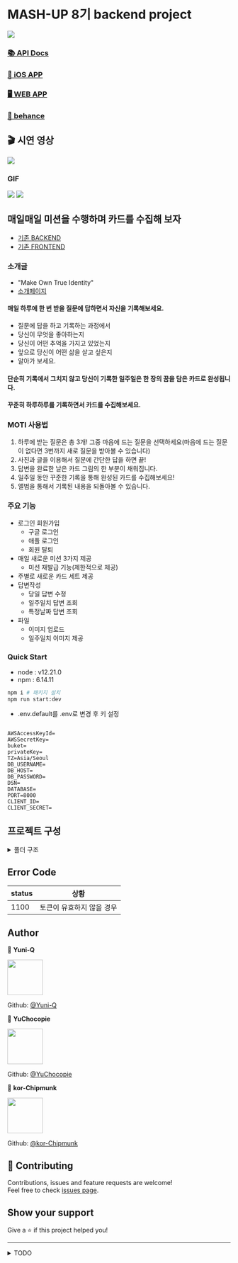 
# MASH-UP 8기 backend project

<p>
  <img src="https://img.shields.io/badge/version-2.0.0-blue.svg?cacheSeconds=2592000" />
</p>

<h3> <a href="https://moti.company/apiDocs/" target="_blank">📚  API Docs</a></h3>


<h3> <a href="https://apps.apple.com/kr/app/moti/id1496912171" target="_blank">📱 iOS APP</a></h3>

<h3> <a href="https://moti.company/" target="_blank">🖥 WEB APP</a></h3>


<h3> <a href="https://www.behance.net/gallery/102667213/MOTI-Make-Own-True-Identity" target="_blank">🎨 behance</a></h3>


## 🎬 시연 영상


<a href="https://www.youtube.com/watch?v=m91rLvwMmXo" target="_black"><img src="https://img.youtube.com/vi/m91rLvwMmXo/0.jpg"></a>

### GIF

<img src="https://moti.company/moti-1.gif">
<img src="https://moti.company/moti-2.gif">


## 매일매일 미션을 수행하며 카드를 수집해 보자

- <a href="https://github.com/mash-up-kr/ahobsu-node-backend" target="_black">기존 BACKEND</a>
- <a href="https://github.com/yuni-q/moti" target="_black">기존 FRONTEND</a>

### 소개글

- "Make Own True Identity"
- <a href="https://his-0203.github.io/" target="_blank">소개페이지</a>

#### 매일 하루에 한 번 받을 질문에 답하면서 자신을 기록해보세요.

- 질문에 답을 하고 기록하는 과정에서
- 당신이 무엇을 좋아하는지
- 당신이 어떤 추억을 가지고 있었는지
- 앞으로 당신이 어떤 삶을 살고 싶은지
- 알아가 보세요.

#### 단순히 기록에서 그치지 않고 당신이 기록한 일주일은 한 장의 꿈을 담은 카드로 완성됩니다.

#### 꾸준히 하루하루를 기록하면서 카드를 수집해보세요.

### MOTI 사용법

1. 하루에 받는 질문은 총 3개! 그중 마음에 드는 질문을 선택하세요(마음에 드는 질문이 없다면 3번까지 새로 질문을 받아볼 수 있습니다)
2. 사진과 글을 이용해서 질문에 간단한 답을 하면 끝!
3. 답변을 완료한 날은 카드 그림의 한 부분이 채워집니다.
4. 일주일 동안 꾸준한 기록을 통해 완성된 카드를 수집해보세요!
5. 앨범을 통해서 기록된 내용을 되돌아볼 수 있습니다.

### 주요 기능

- 로그인 회원가입
  - 구글 로그인
  - 애플 로그인
  - 회원 탈퇴
- 매일 새로운 미션 3가지 제공
  - 미션 재발급 기능(제한적으로 제공)
- 주별로 새로운 카드 세트 제공
- 답변작성
  - 당일 답변 수정
  - 일주일치 답변 조회
  - 특정날짜 답변 조회
- 파일
  - 이미지 업로드
  - 일주일치 이미지 제공

### Quick Start

- node : v12.21.0
- npm : 6.14.11

```sh
npm i # 패키지 설치
npm run start:dev
```

- .env.default를 .env로 변경 후 키 설정

```env

AWSAccessKeyId=
AWSSecretKey=
buket=
privateKey=
TZ=Asia/Seoul
DB_USERNAME=
DB_HOST=
DB_PASSWORD=
DSN=
DATABASE=
PORT=8000
CLIENT_ID=
CLIENT_SECRET=
```

## 프로젝트 구성
<details>
<summary>폴더 구조</summary>

```
📦 moti-backend
├─ .env_default
├─ .eslintrc.js
├─ .github
│  └─ workflows
│     └─ node.js.yml
├─ .gitignore
├─ .prettierrc
├─ README.md
├─ appspec.yml
├─ nest-cli.json
├─ package-lock.json
├─ package.json
├─ scripts
│  ├─ install_dependencies.sh
│  ├─ restart_server.sh
│  └─ validate_server.sh
├─ src
│  ├─ backend
│  │  ├─ answers
│  │  │  ├─ answers.controller.spec.ts
│  │  │  ├─ answers.controller.ts
│  │  │  ├─ answers.module.ts
│  │  │  ├─ answers.service.spec.ts
│  │  │  ├─ answers.service.ts
│  │  │  ├─ dto
│  │  │  │  ├─ answer.days.dto.ts
│  │  │  │  ├─ answer.dto.ts
│  │  │  │  ├─ answers.dto.ts
│  │  │  │  ├─ delete.answer.dto.ts
│  │  │  │  ├─ diary.answers.dto.ts
│  │  │  │  ├─ exist.answer.dto.ts
│  │  │  │  ├─ list.answers.dto.ts
│  │  │  │  ├─ month.answers.dto.ts
│  │  │  │  └─ week.answer.dto.ts
│  │  │  └─ exception
│  │  │     ├─ exist.answer.exception.ts
│  │  │     ├─ invalid.answer.id.exception.ts
│  │  │     ├─ requrie.content.exception.ts
│  │  │     └─ requrie.file.exception.ts
│  │  ├─ app.controller.spec.ts
│  │  ├─ app.controller.ts
│  │  ├─ app.module.ts
│  │  ├─ app.service.ts
│  │  ├─ common
│  │  │  ├─ database
│  │  │  │  └─ database.module.ts
│  │  │  ├─ decorators
│  │  │  │  ├─ api-implicit-form-data.decorator.ts
│  │  │  │  ├─ id.decorator.ts
│  │  │  │  ├─ image-uploade-live-name.decorator.ts
│  │  │  │  ├─ image-uploader.decorator.ts
│  │  │  │  └─ token-user-id.decorator.ts
│  │  │  ├─ dto
│  │  │  │  └─ response.dto.ts
│  │  │  ├─ entity
│  │  │  │  ├─ Answer.entity.ts
│  │  │  │  ├─ File.entity.ts
│  │  │  │  ├─ Mission.entity.ts
│  │  │  │  ├─ Question.entity.ts
│  │  │  │  └─ User.entity.ts
│  │  │  ├─ env
│  │  │  │  ├─ env.module.ts
│  │  │  │  ├─ env.service.spec.ts
│  │  │  │  └─ env.service.ts
│  │  │  ├─ exception
│  │  │  │  ├─ custom.interval.server.error.exception.ts
│  │  │  │  ├─ invalid.query.exception.ts
│  │  │  │  ├─ invalid.token.exception.ts
│  │  │  │  ├─ require.body.exception.ts
│  │  │  │  ├─ require.id.exception.ts
│  │  │  │  └─ require.token.exception.ts
│  │  │  ├─ guard
│  │  │  │  ├─ login.guard.ts
│  │  │  │  └─ test.guard.ts
│  │  │  ├─ http-exception.filter.ts
│  │  │  ├─ interceptors
│  │  │  │  ├─ sentry.interceptor.ts
│  │  │  │  ├─ transformInterceptor.interceptor.ts
│  │  │  │  └─ undefined.interceptor.ts
│  │  │  ├─ middlewares
│  │  │  │  └─ version.middleware.ts
│  │  │  ├─ pipe
│  │  │  │  └─ query-number.validation.pipe.ts
│  │  │  └─ util
│  │  │     └─ date.ts
│  │  ├─ files
│  │  │  ├─ dto
│  │  │  │  ├─ delete-file.dto.ts
│  │  │  │  └─ file.dto.ts
│  │  │  ├─ exception
│  │  │  │  └─ invalid-file-id.exception.ts
│  │  │  ├─ files.controller.spec.ts
│  │  │  ├─ files.controller.ts
│  │  │  ├─ files.module.ts
│  │  │  ├─ files.service.spec.ts
│  │  │  └─ files.service.ts
│  │  ├─ main.ts
│  │  ├─ missions
│  │  │  ├─ dto
│  │  │  │  ├─ delete-mission.dto.ts
│  │  │  │  ├─ mission-body.dto.ts
│  │  │  │  ├─ mission.dto.ts
│  │  │  │  └─ missions.dto.ts
│  │  │  ├─ exception
│  │  │  │  ├─ insufficient-refresh-count.exception.ts
│  │  │  │  └─ invalid-mission-id.exception.ts
│  │  │  ├─ missions.controller.spec.ts
│  │  │  ├─ missions.controller.ts
│  │  │  ├─ missions.module.ts
│  │  │  ├─ missions.service.spec.ts
│  │  │  └─ missions.service.ts
│  │  ├─ questions
│  │  │  ├─ dto
│  │  │  │  ├─ question.dto.ts
│  │  │  │  ├─ questions-post-request.dto.ts
│  │  │  │  └─ questions.dto.ts
│  │  │  ├─ questions.controller.spec.ts
│  │  │  ├─ questions.controller.ts
│  │  │  ├─ questions.module.ts
│  │  │  ├─ questions.service.spec.ts
│  │  │  └─ questions.service.ts
│  │  ├─ signin
│  │  │  ├─ decorators
│  │  │  │  └─ token.decorator.ts
│  │  │  ├─ dto
│  │  │  │  ├─ signin-request.dto.ts
│  │  │  │  └─ signin-response.dto.ts
│  │  │  ├─ exception
│  │  │  │  └─ valid-token.exception.ts
│  │  │  ├─ signin.controller.spec.ts
│  │  │  ├─ signin.controller.ts
│  │  │  ├─ signin.module.ts
│  │  │  ├─ signin.service.spec.ts
│  │  │  └─ signin.service.ts
│  │  ├─ users
│  │  │  ├─ dto
│  │  │  │  ├─ delete-user.dto.ts
│  │  │  │  ├─ user-body.dto.ts
│  │  │  │  ├─ user.dto.ts
│  │  │  │  └─ users.dto.ts
│  │  │  ├─ exception
│  │  │  │  └─ invalid-user-id.dto.ts
│  │  │  ├─ users.controller.spec.ts
│  │  │  ├─ users.controller.ts
│  │  │  ├─ users.module.ts
│  │  │  ├─ users.service.spec.ts
│  │  │  └─ users.service.ts
│  │  └─ views
│  │     ├─ views.controller.spec.ts
│  │     ├─ views.controller.ts
│  │     ├─ views.module.ts
│  │     ├─ views.service.spec.ts
│  │     └─ views.service.ts
│  └─ front
│     ├─ components
│     │  ├─ AnswerComponent.tsx
│     │  ├─ ContentComponent.tsx
│     │  ├─ Error.test.tsx
│     │  ├─ Error.tsx
│     │  ├─ FileInput.tsx
│     │  ├─ Header.tsx
│     │  ├─ Loading.tsx
│     │  ├─ Main.tsx
│     │  ├─ Motivation.tsx
│     │  ├─ Onboard.tsx
│     │  ├─ Parts.tsx
│     │  ├─ Profile.tsx
│     │  ├─ Spinner.tsx
│     │  ├─ Submit.tsx
│     │  └─ style
│     │     ├─ BoxModel.ts
│     │     ├─ Color.ts
│     │     ├─ GlobalStyle.tsx
│     │     ├─ Layout.ts
│     │     ├─ StyledComponent.ts
│     │     └─ Typo.ts
│     ├─ models
│     │  ├─ Answer.ts
│     │  ├─ File.ts
│     │  ├─ Mission.ts
│     │  ├─ Signin.ts
│     │  └─ User.ts
│     ├─ next-env.d.ts
│     ├─ pages
│     │  ├─ _app.tsx
│     │  ├─ _document.tsx
│     │  ├─ album.tsx
│     │  ├─ answers
│     │  │  ├─ [id].tsx
│     │  │  └─ list
│     │  │     └─ [id].tsx
│     │  ├─ api
│     │  │  ├─ google.ts
│     │  │  └─ push.ts
│     │  ├─ index.tsx
│     │  ├─ login.tsx
│     │  ├─ missions
│     │  │  └─ [id].tsx
│     │  ├─ my.tsx
│     │  ├─ policy.tsx
│     │  ├─ question.tsx
│     │  └─ signUp.tsx
│     ├─ public
│     │  ├─ assets
│     │  │  ├─ images
│     │  │  │  ├─ icApple.png
│     │  │  │  ├─ icArrowLeft.png
│     │  │  │  ├─ icCameraNormal.png
│     │  │  │  ├─ icProfileToucharea.png
│     │  │  │  ├─ icRewriteNormal.png
│     │  │  │  ├─ icTextformNormal.png
│     │  │  │  ├─ imgCam.png
│     │  │  │  ├─ imgCardframe.png
│     │  │  │  ├─ imgFemale.svg
│     │  │  │  ├─ imgMale.svg
│     │  │  │  ├─ imgMypage.png
│     │  │  │  ├─ imgQuestion.png
│     │  │  │  ├─ internet.png
│     │  │  │  ├─ motiLogo.png
│     │  │  │  ├─ normal.png
│     │  │  │  ├─ onbording1.png
│     │  │  │  ├─ onbording2.png
│     │  │  │  ├─ onbording3.png
│     │  │  │  ├─ onbording4.png
│     │  │  │  └─ unknownError.png
│     │  │  └─ splash.png
│     │  ├─ favicon.png
│     │  ├─ faviconYuni.png
│     │  ├─ manifest.json
│     │  ├─ regist.js
│     │  ├─ reset.css
│     │  ├─ robots.txt
│     │  └─ service-worker.js
│     ├─ tsconfig.json
│     └─ utils
│        ├─ API.ts
│        ├─ Cookie.ts
│        ├─ LocalCache.ts
│        ├─ MemoryCache.ts
│        ├─ QueueRunner.ts
│        ├─ log.ts
│        └─ redirect.ts
├─ test
│  ├─ answers.e2e-spec.ts
│  ├─ app.e2e-spec.ts
│  ├─ bigSizeimg.jpeg
│  ├─ files.e2e-spec.ts
│  ├─ jest-e2e.json
│  ├─ missions.e2e-spec.ts
│  ├─ questions.e2e-spec.ts
│  ├─ signin.e2e-spec.ts
│  ├─ users.e2e-spec.ts
│  └─ util
│     ├─ files.ts
│     ├─ missions.ts
│     ├─ signin.ts
│     ├─ status.ts
│     └─ users.ts
├─ tsconfig.build.json
├─ tsconfig.json
└─ webpack-hmr.config.js
```
©generated by <a href="https://woochanleee.github.io/project-tree-generator" target="_black">Project Tree Generator</a>


</details>

## Error Code

| status | 상황                      |
| ------ | ------------------------- |
| 1100   | 토큰이 유효하지 않을 경우 |


## Author

👤 **Yuni-Q**

<img src="https://avatars0.githubusercontent.com/u/18049757?s=460&v=4" width=80/>

Github: <a href="https://github.com/Yuni-Q" target="_blank">@Yuni-Q</a>

👤 **YuChocopie**

<img src="https://avatars2.githubusercontent.com/u/18034145?s=460&v=4" width=80/>

Github: <a href="https://github.com/YuChocopie" target="_blank">@YuChocopie</a>

👤 **kor-Chipmunk**

<img src="https://avatars.githubusercontent.com/u/16275188?v=4" width=80/>

Github: <a href="https://github.com/kor-Chipmunk" target="_blank">@kor-Chipmunk</a>


## 🤝 Contributing

Contributions, issues and feature requests are welcome!<br />Feel free to check <a href="https://github.com/Yuni-Q/moti-backend/issues" target="_blank">issues page</a>.

## Show your support

Give a ⭐️ if this project helped you!

---

<details>
<summary>TODO</summary>

- 이미지 업로드 multer로 변경
- PickType으로 중복 줄이기
  - Partial : 옵셔널로 바꾸기
  - Pick : 원하는 것만 뽑아오기
  - Omit : 몇개만 지우고 싶을 때
  - IntersectionType : 타입 2개 합칠때
  - Composition : 위에 타입들을 섞어 쓸 수 있다.
- token에서 id 가져올 때 user entity에서 검증

</details>